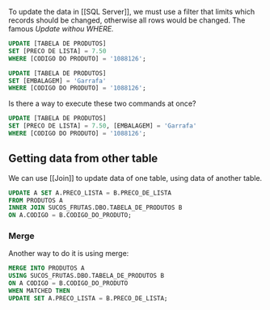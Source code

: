 To update the data in [[SQL Server]], we must use a filter that limits which records should be changed, otherwise all rows would be changed. The famous _Update withou WHERE._

```sql
UPDATE [TABELA DE PRODUTOS]
SET [PRECO DE LISTA] = 7.50
WHERE [CODIGO DO PRODUTO] = '1088126';

UPDATE [TABELA DE PRODUTOS]
SET [EMBALAGEM] = 'Garrafa'
WHERE [CODIGO DO PRODUTO] = '1088126';
```

Is there a way to execute these two commands at once?
```sql
UPDATE [TABELA DE PRODUTOS]
SET [PRECO DE LISTA] = 7.50, [EMBALAGEM] = 'Garrafa'
WHERE [CODIGO DO PRODUTO] = '1088126';
```

## Getting data from other table

We can use [[Join]] to update data of one table, using data of another table.
```sql
UPDATE A SET A.PRECO_LISTA = B.PRECO_DE_LISTA 
FROM PRODUTOS A 
INNER JOIN SUCOS_FRUTAS.DBO.TABELA_DE_PRODUTOS B 
ON A.CODIGO = B.CODIGO_DO_PRODUTO;
```
### Merge
Another way to do it is using merge:
```sql
MERGE INTO PRODUTOS A 
USING SUCOS_FRUTAS.DBO.TABELA_DE_PRODUTOS B 
ON A CODIGO = B.CODIGO_DO_PRODUTO 
WHEN MATCHED THEN 
UPDATE SET A.PRECO_LISTA = B.PRECO_DE_LISTA;
```